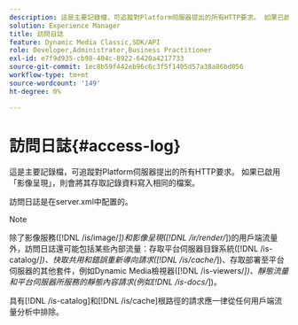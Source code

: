 ```yaml
---
description: 這是主要記錄檔，可追蹤對Platform伺服器提出的所有HTTP要求。 如果已啟用「影像呈現」，則會將其存取記錄資料寫入相同的檔案。
solution: Experience Manager
title: 訪問日誌
feature: Dynamic Media Classic,SDK/API
role: Developer,Administrator,Business Practitioner
exl-id: e7f9d935-cb98-404c-8922-6420a4217733
source-git-commit: 1ec8b59f442eb96c6c3f5f1405d57a38a86bd056
workflow-type: tm+mt
source-wordcount: '149'
ht-degree: 0%

---
```


# 訪問日誌{#access-log}

這是主要記錄檔，可追蹤對Platform伺服器提出的所有HTTP要求。 如果已啟用「影像呈現」，則會將其存取記錄資料寫入相同的檔案。

訪問日誌是在server.xml中配置的。

>[!NOTE]
>
>除了影像服務([!DNL /is/image/*])和影像呈現([!DNL /ir/render/*])的用戶端流量外，訪問日誌還可能包括某些內部流量：存取平台伺服器目錄系統([!DNL /is-catalog/*])、快取共用和錯誤重新導向請求([!DNL /is/cache/*])、存取部署至平台伺服器的其他套件，例如Dynamic Media檢視器([!DNL /is-viewers/*])、靜態流量和平台伺服器所服務的靜態內容請求(例如[!DNL /is-docs/*])。

具有[!DNL /is-catalog]和[!DNL /is/cache]根路徑的請求應一律從任何用戶端流量分析中排除。
